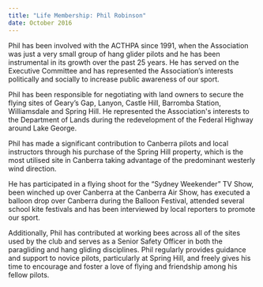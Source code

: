 ```yaml
---
title: "Life Membership: Phil Robinson"
date: October 2016
---
```

Phil has been involved with the ACTHPA since 1991, when the Association was just a very small group of hang glider pilots and he has been instrumental in its growth over the past 25 years.
He has served on the Executive Committee and has represented the Association’s interests politically and socially to increase public awareness of our sport.

Phil has been responsible for negotiating with land owners to secure the flying sites of Geary’s Gap, Lanyon, Castle Hill, Barromba Station, Williamsdale and Spring Hill.
He represented the Association's interests to the Department of Lands during the redevelopment of the Federal Highway around Lake George.

Phil has made a significant contribution to Canberra pilots and local instructors through his purchase of the Spring Hill property, which is the most utilised site in Canberra taking advantage of the predominant westerly wind direction.

He has participated in a flying shoot for the “Sydney Weekender” TV Show, been winched up over Canberra at the Canberra Air Show, has executed a balloon drop over Canberra during the Balloon Festival, attended several school kite festivals and has been interviewed by local reporters to promote our sport.

Additionally, Phil has contributed at working bees across all of the sites used by the club and serves as a Senior Safety Officer in both the paragliding and hang gliding disciplines.
Phil regularly provides guidance and support to novice pilots, particularly at Spring Hill, and freely gives his time to encourage and foster a love of flying and friendship among his fellow pilots.
